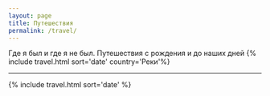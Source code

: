 ```yaml
---
layout: page
title: Путешествия
permalink: /travel/
---
```

Где я был и где я не был. Путешествия c рождения и до наших дней
{% include travel.html sort='date' country='Реки'%}
* * *
{% include travel.html sort='date' %}
